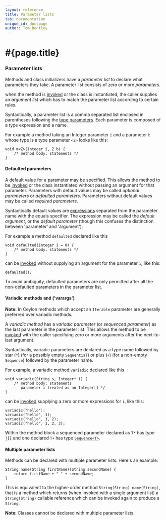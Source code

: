 ```yaml
---
layout: reference
title: Parameter lists
tab: documentation
unique_id: docspage
author: Tom Bentley
---
```


# #{page.title}

### Parameter lists

Methods and class initializers have a *parameter list* to declare what parameters they take. 
A parameter list consists of zero or more *parameters*.

when the method is 
[invoked](../../expression/invocation) or the class is instantiated, the caller 
supplies an *argument list* which has to match the parameter list according to 
certain rules.

Syntactically, a parameter list is
a comma separated list enclosed in parentheses following
the [type parameters](#type_parameters). Each parameter is composed of a 
type expression and a name. 

For example a method taking an Integer parameter `i` and a parameter `b` 
whose type is a type parameter `<Z>` looks like this:

    void m<Z>(Integer i, Z b) {
        /* method body: statements */
    }


#### Defaulted parameters

A default value for a parameter may be specified. This allows the method to 
be [invoked](../../expression/invocation) or the class instantiated 
without passing an argument for 
that parameter. Parameters with default values may be called 
*optional parameters* or *defaulted parameters*. 
Parameters without default values may be called
*required parameters*.

Syntactically default values are [expressions](../../#expression) separated from the 
parameter name with the equals specifier. The expression may be called the 
*default argument*, or the *default parameter* 
(though this confuses the distinction between 'parameter' and 'argument').

For example a method `defaulted` declared like this

<!-- id:defaulted -->
    void defaulted(Integer i = 0) {
        /* method body: statements */
    }

can be [invoked](../../expression/invocation) without supplying an argument 
for the parameter `i`, like this:

<!-- cat-id:defaulted -->
<!-- cat: void m2() { -->
    defaulted();
<!-- cat: } -->

To avoid ambiguity, defaulted parameters are only permitted after all the 
non-defaulted parameters in the parameter list.

#### Variadic methods and  ('varargs')

**Note:** In Ceylon methods which accept an `Iterable` parameter are 
generally preferred over variadic methods.

A *variadic method* has a *variadic parameter* (or *sequenced parameter*) 
as the last parameter 
in the parameter list. This allows the method to be 
[invoked](../../expression/invocation) with the caller specifying zero or 
more arguments after the next-to-last argument.

Syntactically, variadic parameters are declared as a type name followed by 
star (`*`) (for a possibly empty `Sequential`) or plus (`+`) (for a non-empty 
`Sequence`) followed by the parameter name.

For example, a variadic method `variadic` declared like this

    void variadic(String s, Integer* i) {
        /* method body: statements 
           parameter i treated as an Integer[] */
    }

can be [invoked](../../expression/invocation) supplying a zero or more 
expressions for `i`, like this:

    variadic("hello");
    variadic("hello", 1);
    variadic("hello", 1, 2);
    variadic("hello", 1, 2, 3);

Within the method block a sequenced parameter declared as `T*` has 
type [`T[]`](../type#Sequence) and one declared `T+` has 
type [`Sequence<T>`](../type#Sequence).

#### Multiple parameter lists

Methods can be declared with multiple parameter lists. Here's an example:

    String name(String firstName)(String secondName) {
        return firstName + " " + secondName;
    }
    
This is equivalent to the higher-order method `String(String) name(String)`, 
that is a method which returns (when invoked with 
a single argument list) a `String(String)` callable reference which can be 
invoked again to produce a `String`. 

**Note**: Classes cannot be declared with multiple parameter lists.


